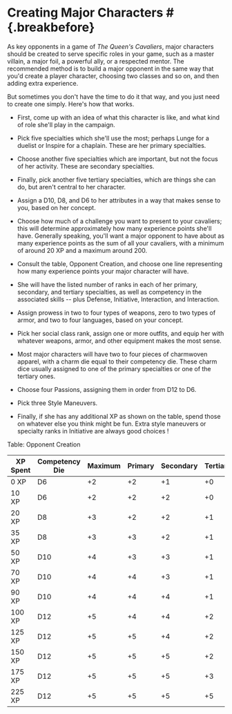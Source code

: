 # Creating Major Characters   # {.breakbefore}

As key opponents in a game of *The Queen's Cavaliers*, major characters
should be created to serve specific roles in your game, such as a master
villain, a major foil, a powerful ally, or a respected mentor. The
recommended method is to build a major opponent in the same way that
you'd create a player character, choosing two classes and so on, and
then adding extra experience.

But sometimes you don't have the time to do it that way, and you just
need to create one simply. Here's how that works.

  - First, come up with an idea of what this character is like, and what
    kind of role she'll play in the campaign.

  - Pick five specialties which she'll use the most; perhaps Lunge for a
    duelist or Inspire for a chaplain. These are her primary
    specialties.

  - Choose another five specialties which are important, but not the
    focus of her activity. These are secondary specialties.

  - Finally, pick another five tertiary specialties, which are things
    she can do, but aren't central to her character.

  - Assign a D10, D8, and D6 to her attributes in a way that makes sense
    to you, based on her concept.

  - Choose how much of a challenge you want to present to your
    cavaliers; this will determine approximately how many experience
    points she'll have. Generally speaking, you'll want a major opponent
    to have about as many experience points as the sum of all your
    cavaliers, with a minimum of around 20 XP and a maximum around 200.
    
  - Consult the table, Opponent Creation, and choose one line
    representing how many experience points your major character will
    have.

  - She will have the listed number of ranks in each of her primary,
    secondary, and tertiary specialties, as well as competency in the
    associated skills -- plus Defense, Initiative, Interaction, and
    Interaction.

  - Assign prowess in two to four types of weapons, zero to two types of
    armor, and two to four languages, based on your concept.

  - Pick her social class rank, assign one or more outfits, and equip
    her with whatever weapons, armor, and other equipment makes the most
    sense.

  - Most major characters will have two to four pieces of charmwoven
    apparel, with a charm die equal to their competency die. These charm
    dice usually assigned to one of the primary specialties or one of
    the tertiary ones.

  - Choose four Passions, assigning them in order from D12 to D6.

  - Pick three Style Maneuvers.

  - Finally, if she has any additional XP as shown on the table, spend
    those on whatever else you think might be fun. Extra style maneuvers
    or specialty ranks in Initiative are always good choices !

Table: Opponent Creation

| XP Spent | Competency Die | Maximum | Primary | Secondary | Tertiary | Additional XP |
| -------- | -------------- | ------- | ------- | --------- | -------- | ------------- |
| 0 XP     | D6             |  +2     |  +2     |  +1       |  +0      | 0 XP          |
| 10 XP    | D6             |  +2     |  +2     |  +2       |  +0      | 0 XP          |
| 20 XP    | D8             |  +3     |  +2     |  +2       |  +1      | 5 XP          |
| 35 XP    | D8             |  +3     |  +3     |  +2       |  +1      | 5 XP          |
| 50 XP    | D10            |  +4     |  +3     |  +3       |  +1      | 5 XP          |
| 70 XP    | D10            |  +4     |  +4     |  +3       |  +1      | 5 XP          |
| 90 XP    | D10            |  +4     |  +4     |  +4       |  +1      | 5 XP          |
| 100 XP   | D12            |  +5     |  +4     |  +4       |  +2      | 5 XP          |
| 125 XP   | D12            |  +5     |  +5     |  +4       |  +2      | 5 XP          |
| 150 XP   | D12            |  +5     |  +5     |  +5       |  +2      | 5 XP          |
| 175 XP   | D12            |  +5     |  +5     |  +5       |  +3      | 15 XP         |
| 225 XP   | D12            |  +5     |  +5     |  +5       |  +5      | 20 XP         |


